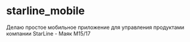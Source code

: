 # starline_mobile
Делаю простое мобильное приложение для управления продуктами компании StarLine - Маяк М15/17
